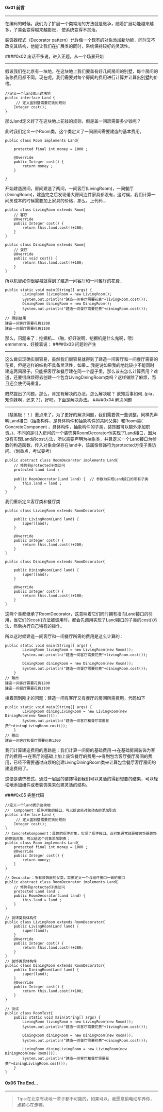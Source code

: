 #### 0x01 前言
***
在编码的时候，我们为了扩展一个类常用的方法就是继承，随着扩展功能越来越多，子类会变得越来越膨胀，
使系统变得不灵活。

装饰器模式（Decorator pattern）允许像一个现有的对象添加新功能，同时又不改变其结构，他能让我们在扩展类的同时，系统保持较好的灵活性。

 ####0x02 废话不多说，进入正题，从一个场景开始
***
假设我们在北京有一块地，在这块地上我们要盖有好几间房间的别墅，每个房间的装修费用都不同，现在呢，我们需要对每个房间的费用进行计算并计算出别墅的价格。

```
//定义一个land表示这块地
public interface Land {
	 // 定义盖别墅需要花钱的规则
	Integer cost();
}

```
那么land定义好了在这块地上花钱的规则，但是盖一间房需要多少钱呢？

此时我们定义一个Room类，这个类定义了一间房间需要建造的基本费用。
```
public class Room implements Land{
	
	protected final int money = 1000 ;

	@Override
	public Integer cost() {
		return money ;
	}

}
```
开始建造房间，房间建造了两间，一间客厅(LivingRoom)，一间餐厅(DiningRoom)，建造完之后发现偌大房间连件家具都没有，这时候，我们计算一间房成本的时候需要加上家具的价格，那么，上代码...
```
public class LivingRoom extends Room{
    // 客厅
	@Override
	public Integer cost() {
		return this.land.cost()+200;
	}
}

public class DiningRoom extends Room{
    // 餐厅
	@Override
	public void cost() {
		return this.land.cost()+100;
	}
}
```
所以机智如你很容易就得到了建造一间客厅和一间餐厅的花费..
```
public static void main(String[] args) {
		LivingRoom livingRoom = new LivingRoom();
		System.out.println("建造一间客厅需要花费"+livingRoom.cost());
		DiningRoom diningRoom = new DiningRoom();
		System.out.println("建造一间餐厅需要花费"+diningRoom.cost());
	}
// 得到结果
建造一间客厅需要花费1200
建造一间餐厅需要花费1100
```
那么，问题来了：挖掘机...（啪，好好说啊，挖掘机是什么鬼啊，喂）emmmmm，好接着说：
####0x03 问题的产生
***
这么做实现确实很容易，虽然我们很容易就得到了建造一间客厅和一间餐厅需要的花费，但是这样的结构不具备灵活性，如果....我是说如果我的地比较小不能同时建造两间房子，只能把客厅和餐厅建在同一个屋子里，那么该去怎么计算费用？难道，还要很麻烦得去创建一个包含LivingDiningRoom类吗？这样做除了麻烦，而且还会使代码重复。

既然提出了问题，那么，肯定有解决的办法，怎么解决呢？
欲知后事如何..(pia，知你妹啊，还来？)，好吧，下面是解决办法。
####0x04 解决问题
***
（敲黑板！！）重点来了，为了更好的解决问题，我们需要做一些调整，同样先声明Land接口（抽象构件，是具体构件和抽象构件的共同父类）和Room类( ConcreteComponent ，具体构件，抽象构件的子类，装饰器可以额外添加职责。)，不同的是引入房间的一个装饰类RoomDecorator他实现了Land接口，因为没有实现Land的cost方法，所以需要声明为抽象类，并且定义一个Land接口为参数的构造函数，传入对象会保存在land中，该属性修饰符为protected方便子类访问。（划重点，考试要考）
```
public abstract class RoomDecorator implements Land{
	// 修饰符protected子类访问
	protected Land land ;
	
	public RoomDecorator(Land land) {  // 参数为实现Land接口的所有子类
		this.land = land ;
	}
}
```
我们重新定义客厅类和餐厅类
```
public class LivingRoom extends RoomDecorator{

	public LivingRoom(Land land) {
		super(land);
	}

	@Override
	public Integer cost() {
		return this.land.cost()+200;
	}
}

public class DiningRoom extends RoomDecorator{

	public DiningRoom(Land land) {
		super(land);
	}

	@Override
	public Integer cost() {
		return this.land.cost()+100;
	}
}
```
这两个类都继承了RoomDecorator，这意味着它们同时拥有指向Land接口的引用，当它们的cost()方法被调用时，都会先调用实现了Land接口的子类的cost()方法，然后执行自己特有的操作。

所以这时候建造一间客厅和一间餐厅所需的费用是这么计算的：
```
public static void main(String[] args) {
		LivingRoom livingRoom = new LivingRoom(new Room());
		System.out.println("建造一间客厅需要花费"+livingRoom.cost());
		
		DiningRoom diningRoom = new DiningRoom(new Room());
		System.out.println("建造一间餐厅需要花费"+diningRoom.cost());
	}
// 输出
建造一间客厅需要花费1200
建造一间餐厅需要花费1100
```
接着回到刚才的问题：建造一间有客厅又有餐厅的房间所需费用，代码如下
```
public static void main(String[] args) {
		LivingRoom diningLivingRoom = new LivingRoom(new DiningRoom(new Room()));
		System.out.println("建造一间客厅和餐厅需要花费"+diningLivingRoom.cost());
	}
// 输出
建造一间客厅和餐厅需要花费1300
```
我们计算建造费用的思路是：我们计算一间房的基础费用-->在基础房间装饰为客厅的费用-->在客厅的基础上加上装饰餐厅的费用-->得到包含客厅餐厅房间的费用，已经不需要通过麻烦的创建LivingDiningRoom类来计算包含餐厅客厅房间的建造费用了。

这便是装饰模式，通过一层层的装饰得到我们可以灵活的得到想要的结果，可以轻松地添加组件或者装饰类来创建灵活的结构。

####0x05 完整代码
```
//定义一个land表示这块地
//  Component：组件对象的接口，可以给这些对象动态的添加职责
public interface Land {
	 // 定义盖别墅需要花钱的规则
	Integer cost();
}
// ConcreteComponent：具体的组件对象，实现了组件接口。该对象通常就是被装饰器装饰的原始对象，可以给这个对象添加职责；
public class Room implements Land{
	protected final int money = 1000 ;
	@Override
	public Integer cost() {
		return money;
	}
}

// Decorator：所有装饰器的父类，需要定义一个与组件接口一致的接口
public abstract class RoomDecorator implements Land{
	// 修饰符protected子类访问
	protected Land land ;
	public RoomDecorator(Land land) {
		this.land = land ;
	}
}

// 装饰类具体构件
public class LivingRoom extends RoomDecorator{
	public LivingRoom(Land land) {
		super(land);
	}
	@Override
	public Integer cost() {
		return this.land.cost()+200;
	}
}
// 装饰类具体构件
public class DiningRoom extends RoomDecorator{
	public DiningRoom(Land land) {
		super(land);
	}
	@Override
	public Integer cost() {
		return this.land.cost()+100;
	}
}

// 测试
public class RoomTest{
    public static void main(String[] args) {
		LivingRoom livingRoom = new LivingRoom(new Room());
		System.out.println("建造一间客厅需要花费"+livingRoom.cost());
		
		DiningRoom diningRoom = new DiningRoom(new Room());
		System.out.println("建造一间餐厅需要花费"+diningRoom.cost());
		
		LivingRoom diningLivingRoom = new LivingRoom(new DiningRoom(new Room()));
		System.out.println("建造一间客厅和餐厅需要花费"+diningLivingRoom.cost());
	}
}
```
#### 0x06 The End...
***
>Tips:在北京有块地一辈子都不可能的，如果可以，我愿意偷电动车养你，点颗心在走嘛。
